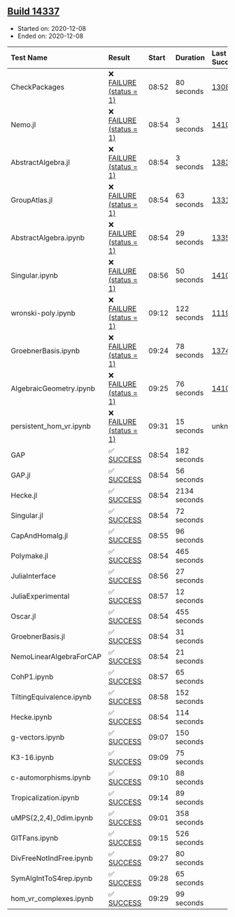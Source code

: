 ## [Build 14337](https://oscarci.mathematik.uni-kl.de/job/oscar/14337/)

* Started on: 2020-12-08
* Ended on: 2020-12-08

| Test Name    | Result | Start | Duration | Last Success | First Failure |
|:-------------|:-------|:------|:---------|:-------------|:--------------|
| CheckPackages | ❌ [FAILURE (status = 1)](https://oscarci.mathematik.uni-kl.de/job/oscar/14337/artifact/logs/build-14337/CheckPackages.log) | 08:52 | 80 seconds | [13085](https://oscarci.mathematik.uni-kl.de/job/oscar/13085/) | [13086](https://oscarci.mathematik.uni-kl.de/job/oscar/13086/) |
| Nemo.jl | ❌ [FAILURE (status = 1)](https://oscarci.mathematik.uni-kl.de/job/oscar/14337/artifact/logs/build-14337/Nemo.jl.log) | 08:54 | 3 seconds | [14101](https://oscarci.mathematik.uni-kl.de/job/oscar/14101/) | [14102](https://oscarci.mathematik.uni-kl.de/job/oscar/14102/) |
| AbstractAlgebra.jl | ❌ [FAILURE (status = 1)](https://oscarci.mathematik.uni-kl.de/job/oscar/14337/artifact/logs/build-14337/AbstractAlgebra.jl.log) | 08:54 | 3 seconds | [13837](https://oscarci.mathematik.uni-kl.de/job/oscar/13837/) | [13838](https://oscarci.mathematik.uni-kl.de/job/oscar/13838/) |
| GroupAtlas.jl | ❌ [FAILURE (status = 1)](https://oscarci.mathematik.uni-kl.de/job/oscar/14337/artifact/logs/build-14337/GroupAtlas.jl.log) | 08:54 | 63 seconds | [13311](https://oscarci.mathematik.uni-kl.de/job/oscar/13311/) | [13312](https://oscarci.mathematik.uni-kl.de/job/oscar/13312/) |
| AbstractAlgebra.ipynb | ❌ [FAILURE (status = 1)](https://oscarci.mathematik.uni-kl.de/job/oscar/14337/artifact/logs/build-14337/AbstractAlgebra.ipynb.log) | 08:54 | 29 seconds | [13355](https://oscarci.mathematik.uni-kl.de/job/oscar/13355/) | [13356](https://oscarci.mathematik.uni-kl.de/job/oscar/13356/) |
| Singular.ipynb | ❌ [FAILURE (status = 1)](https://oscarci.mathematik.uni-kl.de/job/oscar/14337/artifact/logs/build-14337/Singular.ipynb.log) | 08:56 | 50 seconds | [14101](https://oscarci.mathematik.uni-kl.de/job/oscar/14101/) | [14102](https://oscarci.mathematik.uni-kl.de/job/oscar/14102/) |
| wronski-poly.ipynb | ❌ [FAILURE (status = 1)](https://oscarci.mathematik.uni-kl.de/job/oscar/14337/artifact/logs/build-14337/wronski-poly.ipynb.log) | 09:12 | 122 seconds | [11192](https://oscarci.mathematik.uni-kl.de/job/oscar/11192/) | [11193](https://oscarci.mathematik.uni-kl.de/job/oscar/11193/) |
| GroebnerBasis.ipynb | ❌ [FAILURE (status = 1)](https://oscarci.mathematik.uni-kl.de/job/oscar/14337/artifact/logs/build-14337/GroebnerBasis.ipynb.log) | 09:24 | 78 seconds | [13748](https://oscarci.mathematik.uni-kl.de/job/oscar/13748/) | [13749](https://oscarci.mathematik.uni-kl.de/job/oscar/13749/) |
| AlgebraicGeometry.ipynb | ❌ [FAILURE (status = 1)](https://oscarci.mathematik.uni-kl.de/job/oscar/14337/artifact/logs/build-14337/AlgebraicGeometry.ipynb.log) | 09:25 | 76 seconds | [14101](https://oscarci.mathematik.uni-kl.de/job/oscar/14101/) | [14102](https://oscarci.mathematik.uni-kl.de/job/oscar/14102/) |
| persistent_hom_vr.ipynb | ❌ [FAILURE (status = 1)](https://oscarci.mathematik.uni-kl.de/job/oscar/14337/artifact/logs/build-14337/persistent_hom_vr.ipynb.log) | 09:31 | 15 seconds | unknown | unknown |
| GAP | ✅ [SUCCESS](https://oscarci.mathematik.uni-kl.de/job/oscar/14337/artifact/logs/build-14337/GAP.log) | 08:54 | 182 seconds |  |  |
| GAP.jl | ✅ [SUCCESS](https://oscarci.mathematik.uni-kl.de/job/oscar/14337/artifact/logs/build-14337/GAP.jl.log) | 08:54 | 56 seconds |  |  |
| Hecke.jl | ✅ [SUCCESS](https://oscarci.mathematik.uni-kl.de/job/oscar/14337/artifact/logs/build-14337/Hecke.jl.log) | 08:54 | 2134 seconds |  |  |
| Singular.jl | ✅ [SUCCESS](https://oscarci.mathematik.uni-kl.de/job/oscar/14337/artifact/logs/build-14337/Singular.jl.log) | 08:54 | 72 seconds |  |  |
| CapAndHomalg.jl | ✅ [SUCCESS](https://oscarci.mathematik.uni-kl.de/job/oscar/14337/artifact/logs/build-14337/CapAndHomalg.jl.log) | 08:55 | 96 seconds |  |  |
| Polymake.jl | ✅ [SUCCESS](https://oscarci.mathematik.uni-kl.de/job/oscar/14337/artifact/logs/build-14337/Polymake.jl.log) | 08:54 | 465 seconds |  |  |
| JuliaInterface | ✅ [SUCCESS](https://oscarci.mathematik.uni-kl.de/job/oscar/14337/artifact/logs/build-14337/JuliaInterface.log) | 08:56 | 27 seconds |  |  |
| JuliaExperimental | ✅ [SUCCESS](https://oscarci.mathematik.uni-kl.de/job/oscar/14337/artifact/logs/build-14337/JuliaExperimental.log) | 08:57 | 12 seconds |  |  |
| Oscar.jl | ✅ [SUCCESS](https://oscarci.mathematik.uni-kl.de/job/oscar/14337/artifact/logs/build-14337/Oscar.jl.log) | 08:54 | 455 seconds |  |  |
| GroebnerBasis.jl | ✅ [SUCCESS](https://oscarci.mathematik.uni-kl.de/job/oscar/14337/artifact/logs/build-14337/GroebnerBasis.jl.log) | 08:54 | 31 seconds |  |  |
| NemoLinearAlgebraForCAP | ✅ [SUCCESS](https://oscarci.mathematik.uni-kl.de/job/oscar/14337/artifact/logs/build-14337/NemoLinearAlgebraForCAP.log) | 08:54 | 21 seconds |  |  |
| CohP1.ipynb | ✅ [SUCCESS](https://oscarci.mathematik.uni-kl.de/job/oscar/14337/artifact/logs/build-14337/CohP1.ipynb.log) | 08:57 | 65 seconds |  |  |
| TiltingEquivalence.ipynb | ✅ [SUCCESS](https://oscarci.mathematik.uni-kl.de/job/oscar/14337/artifact/logs/build-14337/TiltingEquivalence.ipynb.log) | 08:58 | 152 seconds |  |  |
| Hecke.ipynb | ✅ [SUCCESS](https://oscarci.mathematik.uni-kl.de/job/oscar/14337/artifact/logs/build-14337/Hecke.ipynb.log) | 08:54 | 114 seconds |  |  |
| g-vectors.ipynb | ✅ [SUCCESS](https://oscarci.mathematik.uni-kl.de/job/oscar/14337/artifact/logs/build-14337/g-vectors.ipynb.log) | 09:07 | 150 seconds |  |  |
| K3-16.ipynb | ✅ [SUCCESS](https://oscarci.mathematik.uni-kl.de/job/oscar/14337/artifact/logs/build-14337/K3-16.ipynb.log) | 09:09 | 75 seconds |  |  |
| c-automorphisms.ipynb | ✅ [SUCCESS](https://oscarci.mathematik.uni-kl.de/job/oscar/14337/artifact/logs/build-14337/c-automorphisms.ipynb.log) | 09:10 | 88 seconds |  |  |
| Tropicalization.ipynb | ✅ [SUCCESS](https://oscarci.mathematik.uni-kl.de/job/oscar/14337/artifact/logs/build-14337/Tropicalization.ipynb.log) | 09:14 | 89 seconds |  |  |
| uMPS(2,2,4)_0dim.ipynb | ✅ [SUCCESS](https://oscarci.mathematik.uni-kl.de/job/oscar/14337/artifact/logs/build-14337/uMPS-2-2-4-_0dim.ipynb.log) | 09:01 | 358 seconds |  |  |
| GITFans.ipynb | ✅ [SUCCESS](https://oscarci.mathematik.uni-kl.de/job/oscar/14337/artifact/logs/build-14337/GITFans.ipynb.log) | 09:15 | 526 seconds |  |  |
| DivFreeNotIndFree.ipynb | ✅ [SUCCESS](https://oscarci.mathematik.uni-kl.de/job/oscar/14337/artifact/logs/build-14337/DivFreeNotIndFree.ipynb.log) | 09:27 | 80 seconds |  |  |
| SymAlgIntToS4rep.ipynb | ✅ [SUCCESS](https://oscarci.mathematik.uni-kl.de/job/oscar/14337/artifact/logs/build-14337/SymAlgIntToS4rep.ipynb.log) | 09:28 | 65 seconds |  |  |
| hom_vr_complexes.ipynb | ✅ [SUCCESS](https://oscarci.mathematik.uni-kl.de/job/oscar/14337/artifact/logs/build-14337/hom_vr_complexes.ipynb.log) | 09:29 | 99 seconds |  |  |
